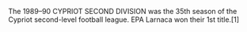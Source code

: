 The 1989–90 CYPRIOT SECOND DIVISION was the 35th season of the Cypriot second-level football league. EPA Larnaca won their 1st title.[1]

